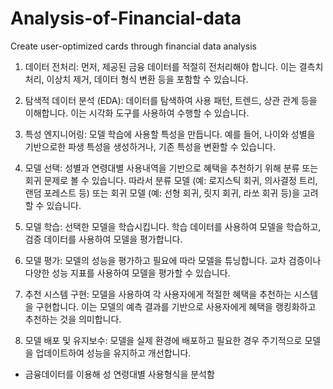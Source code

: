 # Analysis-of-Financial-data
Create user-optimized cards through financial data analysis

1. 데이터 전처리: 먼저, 제공된 금융 데이터를 적절히 전처리해야 합니다. 이는 결측치 처리, 이상치 제거, 데이터 형식 변환 등을 포함할 수 있습니다.

2. 탐색적 데이터 분석 (EDA): 데이터를 탐색하여 사용 패턴, 트렌드, 상관 관계 등을 이해합니다. 이는 시각화 도구를 사용하여 수행할 수 있습니다.

3. 특성 엔지니어링: 모델 학습에 사용할 특성을 만듭니다. 예를 들어, 나이와 성별을 기반으로한 파생 특성을 생성하거나, 기존 특성을 변환할 수 있습니다.

4. 모델 선택: 성별과 연령대별 사용내역을 기반으로 혜택을 추천하기 위해 분류 또는 회귀 문제로 볼 수 있습니다. 따라서 분류 모델 (예: 로지스틱 회귀, 의사결정 트리, 랜덤 포레스트 등) 또는 회귀 모델 (예: 선형 회귀, 릿지 회귀, 라쏘 회귀 등)을 고려할 수 있습니다.

5. 모델 학습: 선택한 모델을 학습시킵니다. 학습 데이터를 사용하여 모델을 학습하고, 검증 데이터를 사용하여 모델을 평가합니다.

6. 모델 평가: 모델의 성능을 평가하고 필요에 따라 모델을 튜닝합니다. 교차 검증이나 다양한 성능 지표를 사용하여 모델을 평가할 수 있습니다.

7. 추천 시스템 구현: 모델을 사용하여 각 사용자에게 적절한 혜택을 추천하는 시스템을 구현합니다. 이는 모델의 예측 결과를 기반으로 사용자에게 혜택을 랭킹화하고 추천하는 것을 의미합니다.

8. 모델 배포 및 유지보수: 모델을 실제 환경에 배포하고 필요한 경우 주기적으로 모델을 업데이트하여 성능을 유지하고 개선합니다.

- 금융데이터를 이용해 성 연령대별 사용형식을 분석함 
